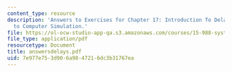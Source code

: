 ```yaml
---
content_type: resource
description: 'Answers to Exercises for Chapter 17: Introduction To Delays from Introduction
  to Computer Simulation.'
file: https://ol-ocw-studio-app-qa.s3.amazonaws.com/courses/15-988-system-dynamics-self-study-fall-1998-spring-1999/7e977e753d906a9847216dc3b31767ea_answersdelays.pdf
file_type: application/pdf
resourcetype: Document
title: answersdelays.pdf
uid: 7e977e75-3d90-6a98-4721-6dc3b31767ea
---
```

